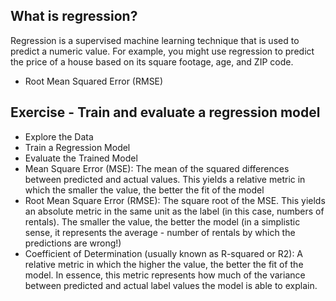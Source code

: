 ## What is regression?
Regression is a supervised machine learning technique that is used to predict a numeric value. For example, you might use regression to predict the price of a house based on its square footage, age, and ZIP code.
  - Root Mean Squared Error (RMSE)
## Exercise - Train and evaluate a regression model
  - Explore the Data
  - Train a Regression Model
  - Evaluate the Trained Model
  - Mean Square Error (MSE): The mean of the squared differences between predicted and actual values. This yields a relative metric in which the smaller the value, the better the fit of the model
  - Root Mean Square Error (RMSE): The square root of the MSE. This yields an absolute metric in the same unit as the label (in this case, numbers of rentals). The smaller the value, the better the model (in a simplistic sense, it represents the average   - number of rentals by which the predictions are wrong!)
  - Coefficient of Determination (usually known as R-squared or R2): A relative metric in which the higher the value, the better the fit of the model. In essence, this metric represents how much of the variance between predicted and actual label values the model is able to explain.